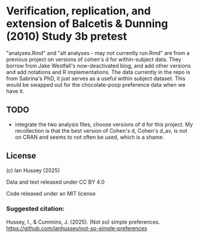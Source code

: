 # Verification, replication, and extension of Balcetis & Dunning (2010) Study 3b pretest

"analyses.Rmd" and "alt analyses - may not currently run.Rmd" are from a previous project on versions of cohen's d for within-subject data. They borrow from Jake Westfall's now-deactivated blog, and add other versions and add notations and R implementations. The data currently in the repo is from Sabrina's PhD, it just serves as a useful within subject dataset. This would be swapped out for the chocolate-poop preference data when we have it.



## TODO

- integrate the two analysis files, choose versions of d for this project. My recollection is that the best version of Cohen's d, Cohen's d_av, is not on CRAN and seems to not often be used, which is a shame.



## License

(c) Ian Hussey (2025)

Data and text released under CC BY 4.0

Code released under an MIT license

### Suggested citation:

Hussey, I., & Cummins, J. (2025). (Not so) simple preferences. https://github.com/ianhussey/not-so-simple-preferences
